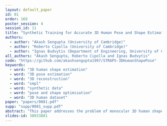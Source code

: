 ```yaml
---
layout: default_paper
id: 81
order: 169
poster_session: 4
session_id: 11
title: "Synthetic Training for Accurate 3D Human Pose and Shape Estimation in the Wild"
authors:
  - author: "Akash Sengupta (University of Cambridge)"
  - author: "Roberto Cipolla (University of Cambridge)"
  - author: "Ignas Budvytis (Department of Engineering, University of Cambridge)"
all_authors: "Akash Sengupta, Roberto Cipolla and Ignas Budvytis"
code: "https://github.com/akashsengupta1997/STRAPS-3DHumanShapePose"
keywords:
  - word: "3D human shape estimation"
  - word: "3D pose estimation"
  - word: "3D reconstruction"
  - word: "smpl"
  - word: "synthetic data"
  - word: "pose and shape optimisation"
  - word: "3D human dataset"
paper: "papers/0081.pdf"
supp: "supp/0081_supp.pdf"
abstract: "This paper addresses the problem of monocular 3D human shape and pose estimation from an RGB image. Despite great progress in this field in terms of pose prediction accuracy, state-of-the-art methods often predict inaccurate body shapes. We suggest that this is primarily due to the scarcity of in-the-wild training data with diverse and accurate body shape labels. Thus, we propose STRAPS (Synthetic Training for Real Accurate Pose and Shape), a system that utilises proxy representations (such as silhouettes and 2D joints) as inputs to a shape and pose regression neural network, which is trained with synthetic training data (generated using the SMPL statistical body model) to overcome data scarcity. We bridge the gap between synthetic training inputs and noisy real inputs, which are predicted by keypoint detection and segmentation CNNs at test-time, by using data augmentation and corruption during training. In order to evaluate our approach, we curate and provide a challenging evaluation dataset for monocular human shape estimation, Sports Shape and Pose 3D (SSP-3D). It consists of RGB images of tightly-clothed sports-persons with a variety of body shapes and corresponding pseudo-ground-truth SMPL shape and pose parameters, obtained via multi-frame optimisation. We show that STRAPS outperforms other state-of-the-art methods on SSP-3D in terms of shape prediction accuracy, while remaining competitive with the state-of-the-art on pose-centric datasets and metrics."
slides-id: 38933881
---
```

